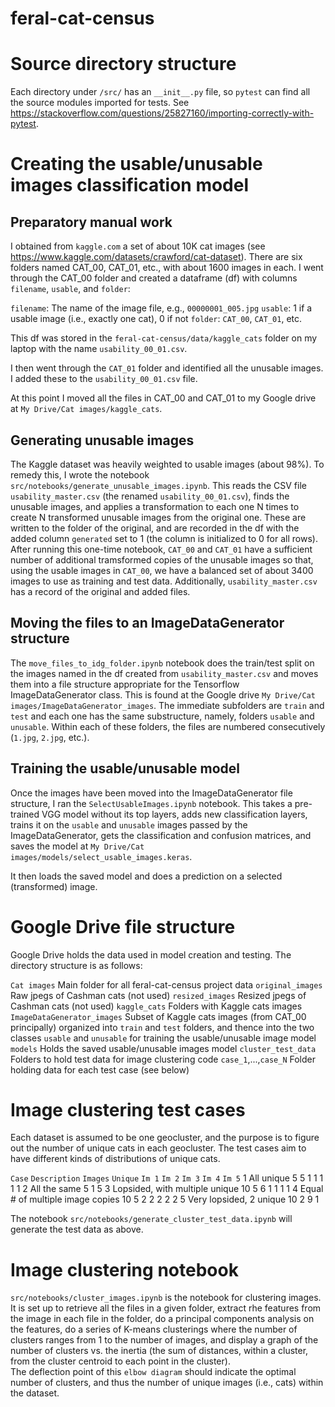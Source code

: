 # feral-cat-census

# Source directory structure

Each directory under `/src/` has an `__init__.py` file, so `pytest` can find all
the source modules imported for tests.  See https://stackoverflow.com/questions/25827160/importing-correctly-with-pytest.

# Creating the usable/unusable images classification model

## Preparatory manual work

I obtained from `kaggle.com` a set of about 10K cat images (see https://www.kaggle.com/datasets/crawford/cat-dataset).  There are six folders named CAT_00, CAT_01, etc., with about 1600 images in each.  I went through the CAT_00 folder and created a dataframe (df) with columns `filename`, `usable`, and `folder`:

`filename`:     The name of the image file, e.g., `00000001_005.jpg`
`usable`:       1 if a usable image (i.e., exactly one cat), 0 if not
`folder`:       `CAT_00`, `CAT_01`, etc.

This df was stored in the `feral-cat-census/data/kaggle_cats` folder on my laptop with the name `usability_00_01.csv`.

I then went through the `CAT_01` folder and identified all the unusable images.  I added these to the `usability_00_01.csv` file.

At this point I moved all the files in CAT_00 and CAT_01 to my Google drive at `My Drive/Cat images/kaggle_cats`.

## Generating unusable images

The Kaggle dataset was heavily weighted to usable images (about 98%).  To remedy this, I wrote the notebook `src/notebooks/generate_unusable_images.ipynb`.  This reads the CSV file `usability_master.csv` (the renamed `usability_00_01.csv`), finds the unusable images, and applies a transformation to each one N times to create N transformed unusable images from the original one.  These are written to the folder of the original, and are recorded in the df with the added column `generated` set to 1 (the column is initialized to 0 for all rows).  After running this one-time notebook, `CAT_00` and `CAT_01` have a sufficient number of additional tramsformed copies of the unusable images so that, using the usable images in `CAT_00`, we have a balanced set of about 3400 images to use as training and test data.  Additionally, `usability_master.csv` has a record of the original and added files.

## Moving the files to an ImageDataGenerator structure

The `move_files_to_idg_folder.ipynb` notebook does the train/test split on the images named in the df created from `usability_master.csv` and moves them into a file structure appropriate for the Tensorflow ImageDataGenerator class.  This is found at the Google drive `My Drive/Cat images/ImageDataGenerator_images`.  The immediate subfolders are `train` and `test` and each one has the same substructure, namely, folders `usable` and `unusable`.  Within each of these folders, the files are numbered consecutively (`1.jpg`, `2.jpg`, etc.).

## Training the usable/unusable model

Once the images have been moved into the ImageDataGenerator file structure, I ran the `SelectUsableImages.ipynb` notebook.  This takes a pre-trained VGG model without its top layers, adds new classification layers, trains it on the `usable` and `unusable` images passed by the ImageDataGenerator, gets the classification and confusion matrices, and saves the model at `My Drive/Cat images/models/select_usable_images.keras`.  

It then loads the saved model and does a prediction on a selected (transformed) image.

# Google Drive file structure

Google Drive holds the data used in model creation and testing.  The directory structure is as follows:

`Cat images`                        Main folder for all feral-cat-census project data
    `original_images`               Raw jpegs of Cashman cats (not used)
    `resized_images`                Resized jpegs of Cashman cats (not used)
    `kaggle_cats`                   Folders with Kaggle cats images
    `ImageDataGenerator_images`     Subset of Kaggle cats images (from CAT_00 
                                    principally) organized into `train` and `test` 
                                    folders, and thence into the two classes `usable` and
                                    `unusable` for training the usable/unusable image 
                                    model
    `models`                        Holds the saved usable/unusable images model
    `cluster_test_data`             Folders to hold test data for image clustering code
        `case_1`,...,`case_N`       Folder holding data for each test case (see below)

# Image clustering test cases

Each dataset is assumed to be one geocluster, and the purpose is to figure out the number 
of unique cats in each geocluster.  The test cases aim to have different kinds of 
distributions of unique cats.

`Case` `Description`                        `Images` `Unique` `Im 1` `Im 2` `Im 3` `Im 4` `Im 5`
   1    All unique                              5       5        1      1      1      1      1
   2    All the same                            5       1        5
   3    Lopsided, with multiple unique         10       5        6      1      1      1      1
   4    Equal # of multiple image copies       10       5        2      2      2      2      2
   5    Very lopsided, 2 unique                10       2        9      1

The notebook `src/notebooks/generate_cluster_test_data.ipynb` will generate the test data 
as above.

# Image clustering notebook

`src/notebooks/cluster_images.ipynb` is the notebook for clustering images.  It is set up
to retrieve all the files in a given folder, extract rhe features from the image in each
file in the folder, do a principal components analysis on the features, do a
series of K-means clusterings where the number of clusters ranges from 1 to the number of 
images, and display a graph of the number of clusters vs. the inertia (the sum of 
distances, within a cluster, from the cluster centroid to each point in the cluster).  
The deflection point of this `elbow diagram` should indicate the optimal number of 
clusters, and thus the number of unique images (i.e., cats) within the dataset.




